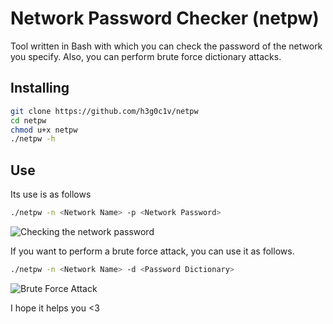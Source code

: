 # Network Password Checker (netpw)
Tool written in Bash with which you can check the password of the network you specify. Also, you can perform brute force dictionary attacks.

## Installing
```bash
git clone https://github.com/h3g0c1v/netpw
cd netpw
chmod u+x netpw
./netpw -h
```

## Use
Its use is as follows

```bash
./netpw -n <Network Name> -p <Network Password>
```

![Checking the network password](https://github.com/user-attachments/assets/7659e79d-51e9-4865-b29f-d09bbf9b8fbd)

If you want to perform a brute force attack, you can use it as follows.

```bash
./netpw -n <Network Name> -d <Password Dictionary>
```

![Brute Force Attack](https://github.com/user-attachments/assets/1dca81ca-300c-4b25-920c-5ee0b040f112)

I hope it helps you <3
